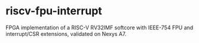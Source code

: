 # riscv-fpu-interrupt
FPGA implementation of a RISC-V RV32IMF softcore with IEEE-754 FPU and interrupt/CSR extensions, validated on Nexys A7.
